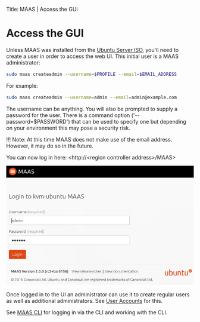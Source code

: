 Title: MAAS | Access the GUI

	
# Access the GUI

Unless MAAS was installed from the
[Ubuntu Server ISO](installconfig-server-iso.md), you'll need to create a
user in order to access the web UI. This initial user is a MAAS administrator:

```bash
sudo maas createadmin --username=$PROFILE --email=$EMAIL_ADDRESS
```

For example:

```bash
sudo maas createadmin --username=admin --email=admin@example.com
```

The username can be anything. You will also be prompted to supply a password
for the user. There is a command option ('--password=$PASSWORD') that can be
used to specify one but depending on your environment this may pose a security
risk.

!!! Note: At this time MAAS does not make use of the email address. However, it
may do so in the future.

You can now log in here: <http://<region controller address\>/MAAS>

![web account login](../media/install-login.png)

Once logged in to the UI an administrator can use it to create regular users as
well as additional administrators. See [User Accounts](manage-account.md)
for this.

See [MAAS CLI](manage-cli.md) for logging in via the CLI and working with
the CLI.
